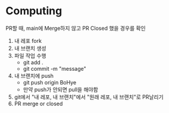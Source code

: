 # Computing

PR할 때, main에 Merge하지 않고 PR Closed 했을 경우를 확인

1. 내 레포 fork
2. 내 브랜치 생성
3. 파일 작업 수행
    - git add .
    - git commit -m "message"
4. 내 브랜치에 push
    - git push origin BoHye
    - 만약 push가 안되면 pull을 해야함
5. git에서 "내 레포, 내 브랜치"에서 "원래 레포, 내 브랜치"로 PR날리기
6. PR merge or closed